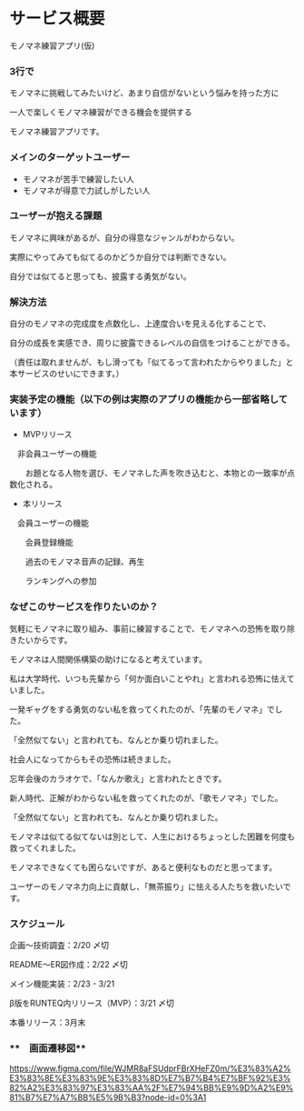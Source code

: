 # サービス概要
モノマネ練習アプリ(仮)

### **3行で**

モノマネに挑戦してみたいけど、あまり自信がないという悩みを持った方に

一人で楽しくモノマネ練習ができる機会を提供する

モノマネ練習アプリです。

### **メインのターゲットユーザー**

- モノマネが苦手で練習したい人
- モノマネが得意で力試しがしたい人

### **ユーザーが抱える課題**

モノマネに興味があるが、自分の得意なジャンルがわからない。

実際にやってみても似てるのかどうか自分では判断できない。

自分では似てると思っても、披露する勇気がない。

### **解決方法**

自分のモノマネの完成度を点数化し、上達度合いを見える化することで、

自分の成長を実感でき、周りに披露できるレベルの自信をつけることができる。

（責任は取れませんが、もし滑っても「似てるって言われたからやりました」と本サービスのせいにできます。）

### **実装予定の機能（以下の例は実際のアプリの機能から一部省略しています）**

- MVPリリース

　非会員ユーザーの機能

　　お題となる人物を選び、モノマネした声を吹き込むと、本物との一致率が点数化される。

- 本リリース

　会員ユーザーの機能

　　会員登録機能

　　過去のモノマネ音声の記録、再生

　　ランキングへの参加

### **なぜこのサービスを作りたいのか？**

気軽にモノマネに取り組み、事前に練習することで、モノマネへの恐怖を取り除きたいからです。

モノマネは人間関係構築の助けになると考えています。

私は大学時代、いつも先輩から「何か面白いことやれ」と言われる恐怖に怯えていました。

一発ギャグをする勇気のない私を救ってくれたのが、「先輩のモノマネ」でした。

「全然似てない」と言われても、なんとか乗り切れました。

社会人になってからもその恐怖は続きました。

忘年会後のカラオケで、「なんか歌え」と言われたときです。

新人時代、正解がわからない私を救ってくれたのが、「歌モノマネ」でした。

「全然似てない」と言われても、なんとか乗り切れました。

モノマネは似てる似てないは別として、人生におけるちょっとした困難を何度も救ってくれました。　

モノマネできなくても困らないですが、あると便利なものだと思ってます。

ユーザーのモノマネ力向上に貢献し、「無茶振り」に怯える人たちを救いたいです。

### **スケジュール**

企画〜技術調査：2/20 〆切

README〜ER図作成：2/22 〆切

メイン機能実装：2/23 - 3/21

β版をRUNTEQ内リリース（MVP）：3/21 〆切

本番リリース：3月末

### **　画面遷移図**

https://www.figma.com/file/WJMR8aFSUdprFBrXHeFZ0m/%E3%83%A2%E3%83%8E%E3%83%9E%E3%83%8D%E7%B7%B4%E7%BF%92%E3%82%A2%E3%83%97%E3%83%AA%2F%E7%94%BB%E9%9D%A2%E9%81%B7%E7%A7%BB%E5%9B%B3?node-id=0%3A1